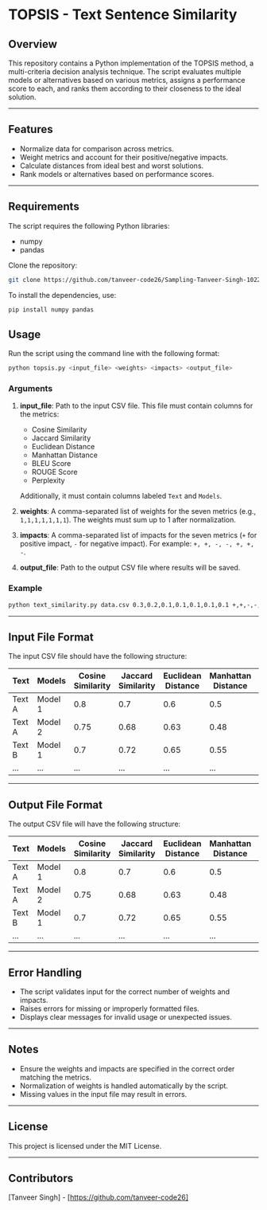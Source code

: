 # TOPSIS - Text Sentence Similarity

## Overview
This repository contains a Python implementation of the TOPSIS method, a multi-criteria decision analysis technique. The script evaluates multiple models or alternatives based on various metrics, assigns a performance score to each, and ranks them according to their closeness to the ideal solution.

---

## Features
- Normalize data for comparison across metrics.
- Weight metrics and account for their positive/negative impacts.
- Calculate distances from ideal best and worst solutions.
- Rank models or alternatives based on performance scores.

---

## Requirements
The script requires the following Python libraries:
- numpy
- pandas

Clone the repository:
   ```bash
   git clone https://github.com/tanveer-code26/Sampling-Tanveer-Singh-102216133
   ```
   
To install the dependencies, use:
```bash
pip install numpy pandas
```

## Usage
Run the script using the command line with the following format:
```bash
python topsis.py <input_file> <weights> <impacts> <output_file>
```

### Arguments
1. **input_file**: Path to the input CSV file. This file must contain columns for the metrics:
   - Cosine Similarity
   - Jaccard Similarity
   - Euclidean Distance
   - Manhattan Distance
   - BLEU Score
   - ROUGE Score
   - Perplexity
   
   Additionally, it must contain columns labeled `Text` and `Models`.

2. **weights**: A comma-separated list of weights for the seven metrics (e.g., `1,1,1,1,1,1,1`). The weights must sum up to 1 after normalization.

3. **impacts**: A comma-separated list of impacts for the seven metrics (`+` for positive impact, `-` for negative impact). For example: `+, +, -, -, +, +, -`.

4. **output_file**: Path to the output CSV file where results will be saved.

### Example
```bash
python text_similarity.py data.csv 0.3,0.2,0.1,0.1,0.1,0.1,0.1 +,+,-,-,+,+,- results.csv
```

---

## Input File Format
The input CSV file should have the following structure:

| Text       | Models  | Cosine Similarity | Jaccard Similarity | Euclidean Distance | Manhattan Distance | BLEU Score | ROUGE Score | Perplexity |
|------------|---------|-------------------|---------------------|---------------------|---------------------|------------|-------------|------------|
| Text A     | Model 1 | 0.8               | 0.7                 | 0.6                 | 0.5                 | 0.9        | 0.85        | 10         |
| Text A     | Model 2 | 0.75              | 0.68                | 0.63                | 0.48                | 0.88       | 0.82        | 12         |
| Text B     | Model 1 | 0.7               | 0.72                | 0.65                | 0.55                | 0.85       | 0.80        | 11         |
| ...        | ...     | ...               | ...                 | ...                 | ...                 | ...        | ...         | ...        |

---

## Output File Format
The output CSV file will have the following structure:

| Text       | Models  | Cosine Similarity | Jaccard Similarity | Euclidean Distance | Manhattan Distance | BLEU Score | ROUGE Score | Perplexity | Performance_Score | Rank |
|------------|---------|-------------------|---------------------|---------------------|---------------------|------------|-------------|------------|-------------------|------|
| Text A     | Model 1 | 0.8               | 0.7                 | 0.6                 | 0.5                 | 0.9        | 0.85        | 10         | 0.78              | 1    |
| Text A     | Model 2 | 0.75              | 0.68                | 0.63                | 0.48                | 0.88       | 0.82        | 12         | 0.72              | 2    |
| Text B     | Model 1 | 0.7               | 0.72                | 0.65                | 0.55                | 0.85       | 0.80        | 11         | 0.76              | 1    |
| ...        | ...     | ...               | ...                 | ...                 | ...                 | ...        | ...         | ...        | ...               | ...  |

---

## Error Handling
- The script validates input for the correct number of weights and impacts.
- Raises errors for missing or improperly formatted files.
- Displays clear messages for invalid usage or unexpected issues.

---

## Notes
- Ensure the weights and impacts are specified in the correct order matching the metrics.
- Normalization of weights is handled automatically by the script.
- Missing values in the input file may result in errors.

---

## License
This project is licensed under the MIT License.

---

## Contributors
[Tanveer Singh] - [https://github.com/tanveer-code26]
